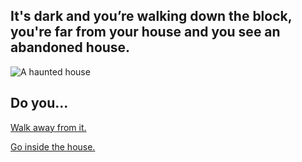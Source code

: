 ## It's dark and you’re walking down the block, you're far from your house and you see an abandoned house.

![A haunted house](https://realtheatre.files.wordpress.com/2015/10/haunted_house.jpg)

## Do you...

[Walk away from it.](https://github.com/jazminn7822/haunted-house-adventure/blob/master/situations/mysterious-figure.md)

[Go inside the house.](https://github.com/jazminn7822/haunted-house-adventure/blob/master/situations/creepy-noise.md)

